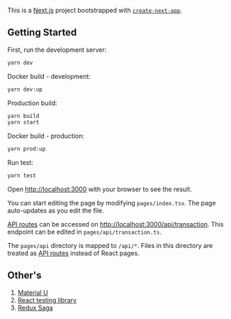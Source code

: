 This is a [Next.js](https://nextjs.org/) project bootstrapped with [`create-next-app`](https://github.com/vercel/next.js/tree/canary/packages/create-next-app).

## Getting Started

First, run the development server:
```bash
yarn dev
```

Docker build - development:
```bash
yarn dev:up
```

Production build:
```bash
yarn build
yarn start
```

Docker build - production:
```bash
yarn prod:up
```

Run test:
```bash
yarn test
```

Open [http://localhost:3000](http://localhost:3000) with your browser to see the result.

You can start editing the page by modifying `pages/index.tsx`. The page auto-updates as you edit the file.

[API routes](https://nextjs.org/docs/api-routes/introduction) can be accessed on [http://localhost:3000/api/transaction](http://localhost:3000/api/transaction). This endpoint can be edited in `pages/api/transaction.ts`.

The `pages/api` directory is mapped to `/api/*`. Files in this directory are treated as [API routes](https://nextjs.org/docs/api-routes/introduction) instead of React pages.

## Other's
1. [Material U](https://material-ui.com/)
2. [React testing library](https://testing-library.com/docs/react-testing-library/intro/)
3. [Redux Saga](https://redux-saga.js.org/)



